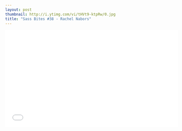 ```yaml
---
layout: post
thumbnail: http://i.ytimg.com/vi/tHVt9-ktpRw/0.jpg 
title: "Sass Bites #38 - Rachel Nabors"
---
```


<iframe width='560' height='315' src='//www.youtube.com/embed/tHVt9-ktpRw' frameborder='0' allowfullscreen></iframe>